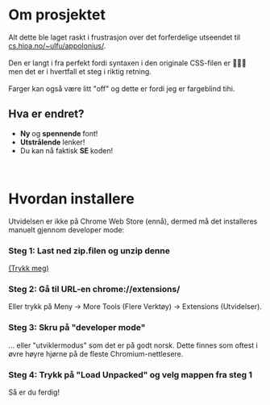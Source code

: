 # Om prosjektet

Alt dette ble laget raskt i frustrasjon over det forferdelige utseendet til [cs.hioa.no/~ulfu/appolonius/](https://cs.hioa.no/~ulfu/appolonius/). 
<br>
<br>
Den er langt i fra perfekt fordi syntaxen i den originale CSS-filen er 👺👺👺 men det er i hvertfall et steg i riktig retning. 
<br>
<br>
Farger kan også være litt "off" og dette er fordi jeg er fargeblind tihi.
<br>
## Hva er endret?
<ul>
<li> <b> Ny </b> og <b> spennende </b> font! </li>
<li> <b>Utstrålende </b> lenker! </li> 
<li> Du kan nå faktisk <b> SE </b> koden!

</ul>
<br>

# Hvordan installere

Utvidelsen er ikke på Chrome Web Store (ennå), dermed må det installeres manuelt gjennom developer mode:

### Steg 1: Last ned zip.filen og unzip denne

[(Trykk meg)]([cs.hioa.no/~ulfu/appolonius/](https://cs.hioa.no/~ulfu/appolonius/))

### Steg 2: Gå til URL-en chrome://extensions/ 
Eller trykk på Meny -> More Tools (Flere Verktøy) -> Extensions (Utvidelser).

### Steg 3: Skru på "developer mode"
... eller "utviklermodus" som det er på godt norsk. Dette finnes som oftest i øvre høyre hjørne på de fleste Chromium-nettlesere.

### Steg 4: Trykk på "Load Unpacked" og velg mappen fra steg 1

Så er du ferdig!
